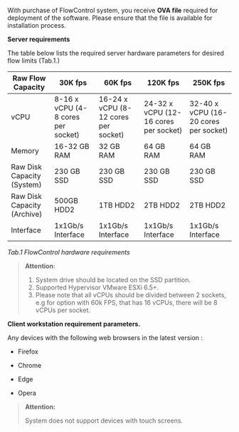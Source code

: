 <!-- Wersja 1.6.1 - docusaurus 2.0 dopasowana rozdzielczość rysunków -->

With purchase of FlowControl system, you receive **OVA file** required for deployment of the software. Please ensure that the file is available for installation process.

**Server requirements**

The table below lists the required server hardware parameters for desired flow limits (Tab.1.)

| Raw Flow Capacity           | 30K fps                            | 60K fps                              | 120K fps                              | 250K fps                              |
| --------------------------- | ---------------------------------- | ------------------------------------ | ------------------------------------- | ------------------------------------- |
| vCPU                        | 8-16 x vCPU (4-8 cores per socket) | 16-24 x vCPU (8-12 cores per socket) | 24-32 x vCPU (12-16 cores per socket) | 32-40 x vCPU (16-20 cores per socket) |
| Memory                      | 16-32 GB RAM                       | 32 GB RAM                            | 64 GB RAM                             | 64 GB RAM                             |
| Raw Disk Capacity (System)  | 230 GB SSD                         | 230 GB SSD                           | 230 GB SSD                            | 230 GB SSD                            |
| Raw Disk Capacity (Archive) | 500GB HDD2                         | 1TB HDD2                             | 2TB HDD2                              | 2TB HDD2                              |
| Interface                   | 1x1Gb/s Interface                  | 1x1Gb/s Interface                    | 1x1Gb/s Interface                     | 1x1Gb/s Interface                     |

*Tab.1 FlowControl hardware requirements*

> **Attention**: 
>
> 1. System drive should be located on the SSD partition.
> 2. Supported Hypervisor VMware ESXi 6.5+.
> 3. Please note that all vCPUs should be divided between 2 sockets, e.g for option with 60k FPS, that has 16 vCPUs, there will be 8 vCPUs per socket.

**Client workstation requirement parameters.** 

Any devices with the following web browsers in the latest version :

- Firefox

- Chrome

- Edge

- Opera

> **Attention:**
>
> System does not support devices with touch screens.